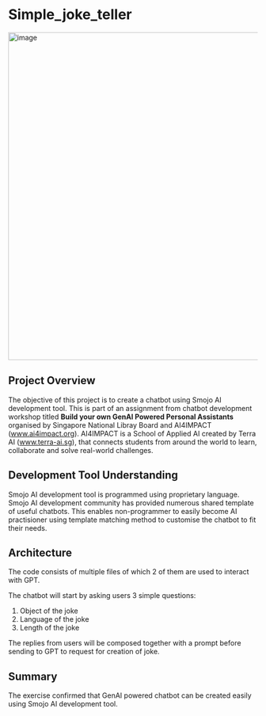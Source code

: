 # Simple_joke_teller

<img width="662" alt="image" src="https://github.com/user-attachments/assets/c732a9bc-9c34-40ae-b409-d1418cb0a49e">

## Project Overview
The objective of this project is to create a chatbot using Smojo AI development tool. This is part of an assignment from chatbot development workshop titled **Build your own GenAI Powered Personal Assistants** organised by Singapore National Libray Board and AI4IMPACT (www.ai4impact.org). AI4IMPACT is a School of Applied AI created by Terra AI (www.terra-ai.sg), that connects students from around the world to learn, collaborate and solve real-world challenges.

## Development Tool Understanding
Smojo AI development tool is programmed using proprietary language. Smojo AI development community has provided numerous shared template of useful chatbots. This enables non-programmer to easily become AI practisioner using template matching method to customise the chatbot to fit their needs. 

## Architecture 
The code consists of multiple files of which 2 of them are used to interact with GPT. 

The chatbot will start by asking users 3 simple questions:
1. Object of the joke
2. Language of the joke
3. Length of the joke

The replies from users will be composed together with a prompt before sending to GPT to request for creation of joke. 

## Summary
The exercise confirmed that GenAI powered chatbot can be created easily using Smojo AI development tool.  
